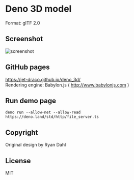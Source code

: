 # Deno 3D model
Format: glTF 2.0

## Screenshot
![screenshot](https://user-images.githubusercontent.com/47156988/83750169-dc0be780-a69f-11ea-9d45-088030c31b5f.png)

## GitHub pages
https://jet-draco.github.io/deno_3d/  
Rendering engine: Babylon.js ( http://www.babylonjs.com )

## Run demo page
`deno run --allow-net --allow-read https://deno.land/std/http/file_server.ts`

## Copyright
Original design by Ryan Dahl

## License
MIT
